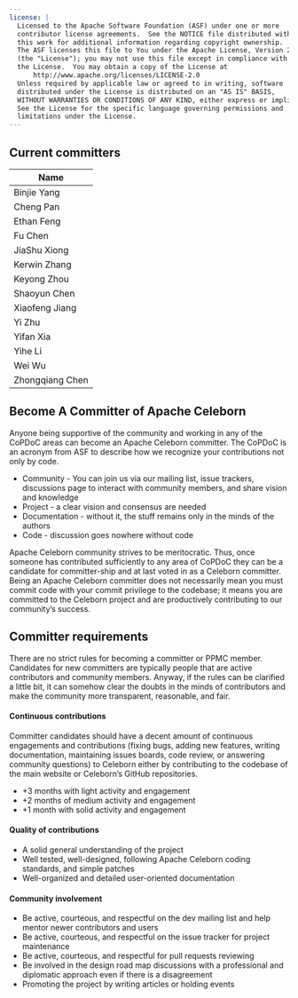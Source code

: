 ```yaml
---
license: |
  Licensed to the Apache Software Foundation (ASF) under one or more
  contributor license agreements.  See the NOTICE file distributed with
  this work for additional information regarding copyright ownership.
  The ASF licenses this file to You under the Apache License, Version 2.0
  (the "License"); you may not use this file except in compliance with
  the License.  You may obtain a copy of the License at
      http://www.apache.org/licenses/LICENSE-2.0
  Unless required by applicable law or agreed to in writing, software
  distributed under the License is distributed on an "AS IS" BASIS,
  WITHOUT WARRANTIES OR CONDITIONS OF ANY KIND, either express or implied.
  See the License for the specific language governing permissions and
  limitations under the License.
---
```


## Current committers

| Name            |
|-----------------|
| Binjie Yang     |
| Cheng Pan       |
| Ethan Feng      |
| Fu Chen         |
| JiaShu Xiong    |
| Kerwin Zhang    |
| Keyong Zhou     |
| Shaoyun Chen    |
| Xiaofeng Jiang  |
| Yi Zhu          |
| Yifan Xia       |
| Yihe Li         |
| Wei Wu          |
| Zhongqiang Chen |


## Become A Committer of Apache Celeborn
Anyone being supportive of the community and working in any of the CoPDoC areas can become an Apache Celeborn committer. The CoPDoC is an acronym from ASF to describe how we recognize your contributions not only by code.

- Community - You can join us via our mailing list, issue trackers, discussions page to interact with community members, and share vision and knowledge
- Project - a clear vision and consensus are needed
- Documentation - without it, the stuff remains only in the minds of the authors
- Code - discussion goes nowhere without code


Apache Celeborn community strives to be meritocratic. Thus, once someone has contributed sufficiently to any area of CoPDoC they can be a candidate for committer-ship and at last voted in as a Celeborn committer. 
Being an Apache Celeborn committer does not necessarily mean you must commit code with your commit privilege to the codebase; it means you are committed to the Celeborn project and are productively contributing to our community’s success.

## Committer requirements
There are no strict rules for becoming a committer or PPMC member. Candidates for new committers are typically people that are active contributors and community members. Anyway, if the rules can be clarified a little bit, it can somehow clear the doubts in the minds of contributors and make the community more transparent, reasonable, and fair.

#### Continuous contributions
Committer candidates should have a decent amount of continuous engagements and contributions (fixing bugs, adding new features, writing documentation, maintaining issues boards, code review, or answering community questions) to Celeborn either by contributing to the codebase of the main website or Celeborn’s GitHub repositories.

- +3 months with light activity and engagement
- +2 months of medium activity and engagement
- +1 month with solid activity and engagement

#### Quality of contributions
- A solid general understanding of the project
- Well tested, well-designed, following Apache Celeborn coding standards, and simple patches
- Well-organized and detailed user-oriented documentation

#### Community involvement
- Be active, courteous, and respectful on the dev mailing list and help mentor newer contributors and users
- Be active, courteous, and respectful on the issue tracker for project maintenance
- Be active, courteous, and respectful for pull requests reviewing
- Be involved in the design road map discussions with a professional and diplomatic approach even if there is a disagreement
- Promoting the project by writing articles or holding events
